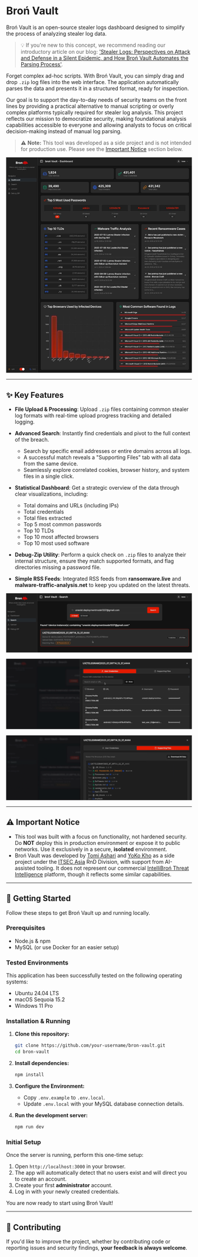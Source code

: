 # Broń Vault

Broń Vault is an open-source stealer logs dashboard designed to simplify the process of analyzing stealer log data. 

> 💡 If you're new to this concept, we recommend reading our introductory article on our blog: ['Stealer Logs: Perspectives on Attack and Defense in a Silent Epidemic, and How Broń Vault Automates the Parsing Process'](https://blog.intellibron.io/stealer-logs-perspectives-on-attack-and-defense-in-a-silent-epidemic-and-how-bron-vault-automates-the-parsing-process/).

Forget complex ad-hoc scripts. With Broń Vault, you can simply drag and drop `.zip` log files into the web interface. The application automatically parses the data and presents it in a structured format, ready for inspection.

Our goal is to support the day-to-day needs of security teams on the front lines by providing a practical alternative to manual scripting or overly complex platforms typically required for stealer log analysis. This project reflects our mission to democratize security, making foundational analysis capabilities accessible to everyone and allowing analysts to focus on critical decision-making instead of manual log parsing.

> ⚠️ **Note:** This tool was developed as a side project and is not intended for production use. Please see the [Important Notice](#-important-notice) section below.

![alt text](images/Bron-Vault-Dashboard.jpeg "Bron Vault Dashboard")

-----

## ✨ Key Features

  * **File Upload & Processing**: Upload `.zip` files containing common stealer log formats with real-time upload progress tracking and detailed logging.
    
  * **Advanced Search**: Instantly find credentials and pivot to the full context of the breach.
    - Search by specific email addresses or entire domains across all logs.
    - A successful match reveals a "Supporting Files" tab with all data from the same device.
    - Seamlessly explore correlated cookies, browser history, and system files in a single click.

  * **Statistical Dashboard**: Get a strategic overview of the data through clear visualizations, including:
      - Total domains and URLs (including IPs)
      - Total credentials
      - Total files extracted
      - Top 5 most common passwords
      - Top 10 TLDs
      - Top 10 most affected browsers
      - Top 10 most used software
        
  * **Debug-Zip Utility**: Perform a quick check on `.zip` files to analyze their internal structure, ensure they match supported formats, and flag directories missing a password file.
    
  * **Simple RSS Feeds**: Integrated RSS feeds from **ransomware.live** and **malware-traffic-analysis.net** to keep you updated on the latest threats.
  
![alt text](images/Bron-Vault---Search-I.png "Bron Vault Search I")

![alt text](images/Bron-Vault---Search-II.png "Bron Vault Search II")

![alt text](images/Bron-Vault---Search-III.png "Bron Vault Search III")

-----

## ⚠️ Important Notice

- This tool was built with a focus on functionality, not hardened security. Do **NOT** deploy this in production environment or expose it to public networks. Use it exclusively in a secure, **isolated** environment.
- Broń Vault was developed by [Tomi Ashari](https://github.com/mastomii) and [YoKo Kho](https://github.com/yokokho) as a side project under the [ITSEC Asia](https://itsec.asia/) RnD Division, with support from AI-assisted tooling. It does not represent our commercial [IntelliBroń Threat Intelligence](https://intellibron.io/) platform, though it reflects some similar capabilities.

-----

## 🚀 Getting Started

Follow these steps to get Broń Vault up and running locally.

### Prerequisites

  * Node.js & npm
  * MySQL (or use Docker for an easier setup)

### Tested Environments

This application has been successfully tested on the following operating systems:

  * Ubuntu 24.04 LTS
  * macOS Sequoia 15.2
  * Windows 11 Pro

### Installation & Running

1.  **Clone this repository:**

    ```bash
    git clone https://github.com/your-username/bron-vault.git
    cd bron-vault
    ```

2.  **Install dependencies:**

    ```bash
    npm install
    ```

3.  **Configure the Environment:**

      * Copy `.env.example` to `.env.local`.
      * Update `.env.local` with your MySQL database connection details.

4.  **Run the development server:**

    ```bash
    npm run dev
    ```

### Initial Setup

Once the server is running, perform this one-time setup:

1.  Open `http://localhost:3000` in your browser.
2.  The app will automatically detect that no users exist and will direct you to create an account.
3.  Create your first **administrator** account.
4.  Log in with your newly created credentials.

You are now ready to start using Broń Vault\!

-----

## 🤝 Contributing

If you'd like to improve the project, whether by contributing code or reporting issues and security findings, **your feedback is always welcome**.
